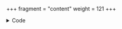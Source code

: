 +++
fragment = "content"
weight = 121
+++

<details><summary>Code</summary>
```
+++
fragment = "logos"
#disabled = false
date = "2017-09-09"
weight = 120
background = "secondary"

title = "Logo Fragment"
subtitle = "Even linking is possible"

[[assets]]
  text = "hugo"
  weight = 20
  image = "hugo.svg"
  url = "#"

[[assets]]
  text = "go"
  weight = 10
  image = "go.svg"
  url = "#"

[[assets]]
  text = "caddy"
  weight = 30
  image = "caddy.svg"
  url = "#"
+++
```
</details>
